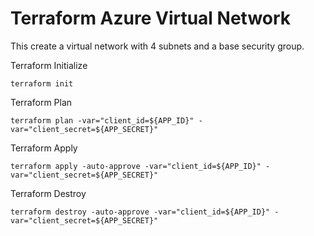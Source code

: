 # Terraform Azure Virtual Network
This create a virtual network with 4 subnets and a base security group.

Terraform Initialize
```
terraform init
```

Terraform Plan
```
terraform plan -var="client_id=${APP_ID}" -var="client_secret=${APP_SECRET}"
```

Terraform Apply
```
terraform apply -auto-approve -var="client_id=${APP_ID}" -var="client_secret=${APP_SECRET}"
```

Terraform Destroy
```
terraform destroy -auto-approve -var="client_id=${APP_ID}" -var="client_secret=${APP_SECRET}"
```
